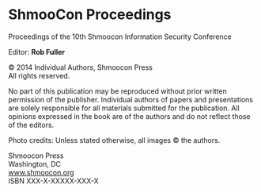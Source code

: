 ShmooCon Proceedings
=======

Proceedings of the 10th Shmoocon Information Security Conference

Editor: **Rob Fuller**  

© 2014 Individual Authors, Shmoocon Press  
All rights reserved.

No part of this publication may be reproduced without prior written permission of the publisher. Individual authors of papers and presentations are solely responsible for all materials submitted for the publication. All opinions expressed in the book are of the authors and do not reflect those of the editors.

Photo credits: Unless stated otherwise, all images © the authors.

Shmoocon Press  
Washington, DC  
www.shmoocon.org  
ISBN XXX-X-XXXXX-XXX-X